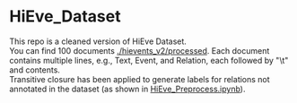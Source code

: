 # HiEve_Dataset
This repo is a cleaned version of HiEve Dataset.<br>
You can find 100 documents <a href="https://github.com/why2011btv/HiEve_Dataset/tree/master/hievents_v2/processed">./hievents_v2/processed</a>. Each document contains multiple lines, e.g., Text, Event, and Relation, each followed by "\t" and contents.<br>
Transitive closure has been applied to generate labels for relations not annotated in the dataset (as shown in <a href="https://github.com/why2011btv/HiEve_Dataset/blob/master/HiEve_Preprocess.ipynb">HiEve_Preprocess.ipynb</a>).


